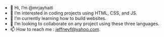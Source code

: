- 👋 Hi, I’m @mrjayhaiti
- 👀 I’m interested in coding projects using HTML, CSS, and JS. 
- 🌱 I’m currently learning how to build websites. 
- 💞️ I’m looking to collaborate on any project using these three languages. 
- 📫 How to reach me : jeffneyf@yahoo.com. 

<!---
mrjayhaiti/mrjayhaiti is a ✨ special ✨ repository because its `README.md` (this file) appears on your GitHub profile.
You can click the Preview link to take a look at your changes.
--->
